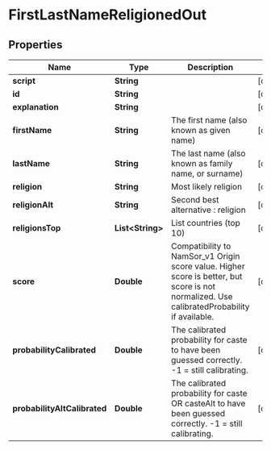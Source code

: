 
# FirstLastNameReligionedOut

## Properties
Name | Type | Description | Notes
------------ | ------------- | ------------- | -------------
**script** | **String** |  |  [optional]
**id** | **String** |  |  [optional]
**explanation** | **String** |  |  [optional]
**firstName** | **String** | The first name (also known as given name) |  [optional]
**lastName** | **String** | The last name (also known as family name, or surname) |  [optional]
**religion** | **String** | Most likely religion |  [optional]
**religionAlt** | **String** | Second best alternative : religion  |  [optional]
**religionsTop** | **List&lt;String&gt;** | List countries (top 10) |  [optional]
**score** | **Double** | Compatibility to NamSor_v1 Origin score value. Higher score is better, but score is not normalized. Use calibratedProbability if available.  |  [optional]
**probabilityCalibrated** | **Double** | The calibrated probability for caste to have been guessed correctly. -1 &#x3D; still calibrating.  |  [optional]
**probabilityAltCalibrated** | **Double** | The calibrated probability for caste OR casteAlt to have been guessed correctly. -1 &#x3D; still calibrating.  |  [optional]



